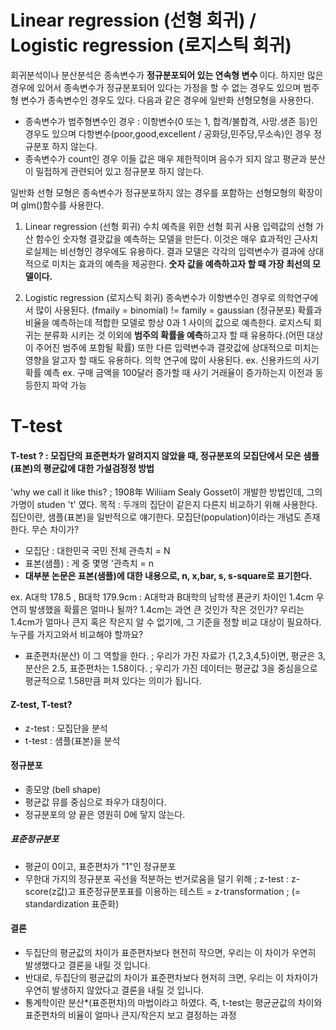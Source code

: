 #  Linear regression (선형 회귀) / Logistic regression (로지스틱 회귀)
회귀분석이나 분산분석은 종속변수가  <b>정규분포되어 있는 연속형 변수 </b>이다.
하지만 많은 경우에 있어서 종속변수가 정규분포되어 있다는 가정을 할 수 없는 경우도 있으며 범주형 변수가 종속변수인 경우도 있다. 다음과 같은 경우에 일반화 선형모형을 사용한다.
  * 종속변수가 범주형변수인 경우 : 이항변수(0 또는 1, 합격/불합격, 사망.생존 등)인 경우도 있으며 다항변수(poor,good,excellent / 공화당,민주당,무소속)인 경우 정규분포 하지 않는다.
  * 종속변수가 count인 경우 이들 값은 매우 제한적이며 음수가 되지 않고 평균과 분산이 밀접하게 관련되어 있고 정규분포 하지 않는다.
  
  일반화 선형 모형은 종속변수가 정규분포하지 않는 경우를 포함하는 선형모형의 확장이며 glm()함수를 사용한다.
  
  
  
1. Linear regression (선형 회귀)
   수치 예측을 위한 선형 회귀 사용
   입력값의 선형 가산 함수인 숫자형 결괏값을 예측하는 모델을 만든다. 이것은 매우 효과적인 근사치로실제는 비선형인 경우에도 유용하다.
   결과 모델은 각각의 입력변수가 결과에 상대적으로 미치는 효과의 예측을 제공한다. <b> 숫자 값을 예측하고자 할 때 가장 최선의 모델이다.</b> 

2. Logistic regression (로지스틱 회귀)
   종속변수가 이항변수인 경우로 의학연구에서 많이 사용된다. (fmaily = binomial)  != family = gaussian (정규분포)
   확률과 비율을 예측하는데 적합한 모델로 항상 0과 1 사이의 값으로 예측한다.
   로지스틱 회귀는 분류화 시키는 것 이외에  <b>범주의 확률을 예측</b>하고자 할 때 유용하다.(어떤 대상이 주어진 범주에 포함될 확률) 또한 다른 입력변수과 결괏값에 상대적으로 미치는 영향을 알고자 할 때도 유용하다.  의학 연구에 많이 사용된다.
   ex. 신용카드의 사기 확률 예측
   ex. 구매 금액을 100달러 증가할 때 사기 거래율이 증가하는지 이전과 동등한지 파악 가능 
   
   
# T-test

#### T-test ? : 모집단의 표준편차가 알려지지 않았을 때, 정규분포의 모집단에서 모은 샘플(표본)의 평균값에 대한 가설검정정 방법
'why we call it like this? ; 1908年 Wiliiam Sealy Gosset이 개발한 방법인데, 그의 가명이 studen 't' 였다. 
목적 : 두개의 집단이 같은지 다른지 비교하기 위해 사용한다.
집단이란, 샘플(표본)을 일반적으로 얘기한다. 모집단(population)이라는 개념도 존재한다. 무슨 차이가?

  * 모집단 :   대한민국 국민 전체
  관측치 = N
  * 표본(샘플) : 게 중 몇명
  '관측치 = n 
  *  <b>대부분 논문은 표본(샘플)에 대한 내용으로, n, x,bar, s, s-square로 표기한다. </b> <p>
 
 
ex. A대학 178.5  , B대학 179.9cm
: A대학과 B대학의 남학생 푠균키 차이인 1.4cm 우연히 발생했을 확률은 얼마나 될까?   1.4cm는 과연 큰 것인가 작은 것인가? 우리는 1.4cm가 얼마나 큰지 혹은 작은지 알 수 없기에, 그 기준을 정할 비교 대상이 필요하다. 누구를 가지고와서 비교해야 할까요? 
  * 표준편차(분산) 이 그 역할을 한다.
   ; 우리가 가진 자료가 {1,2,3,4,5}이면, 평균은 3, 분산은 2.5, 표준편차는 1.58이다.
   ; 우리가 가진 데이터는 평균값 3을 중심을으로 평균적으로 1.58만큼 퍼져 있다는 의미가 됩니다.
   


#### Z-test, T-test?
* z-test : 모집단을 분석
* t-test : 샘플(표본)을 분석

#### 정규분포
* 종모양 (bell shape)
* 평균값 뮤를 중심으로 좌우가 대칭이다.
* 정규분포의 양 끝은 영원히 0에 닿지 않는다.

##### 표준정규분포 
* 평균이 0이고, 표준편차가 "1"인 정규분포
* 무한대 가지의 정규분포 곡선을 적분하는 번거로움을 덜기 위해 
 ; z-test :  z-score(z값)고 표준정규분포표를 이용하는 테스트 = z-transformation ; (= standardization 표준화) 

#### 결론
  *  두집단의 평균값의 차이가 표준편차보다 현전히 작으면, 우리는 이 차이가 우연히 발생했다고 결론을 내릴 것 입니다.
  *  반대로, 두집단의 평균값의 차이가 표준편차보다 현저히 크면, 우리는 이 차차이가 우연히 발생하지 않았다고 결론을 내릴 것 입니다.
  *  통계학이란 분산*(표준편차)의 마법이라고 하였다. 즉, t-test는 평균균값의 차이와 표준편차의 비율이 얼마나 큰지/작은지 보고 결정하는 과정

 
